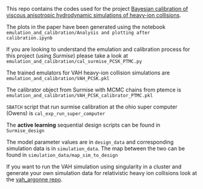 This repo contains the codes used for the project [Bayesian calibration of viscous anisotropic hydrodynamic simulations of heavy-ion collisions](https://arxiv.org/abs/2302.14184]). 

The plots in the paper have been generated using the notebook `emulation_and_calibration/Analysis and plotting after calibration.ipynb`

If you are looking to understand the emulation and calibration process for this project (using *Surmise*) please take a look at `emulation_and_calibration/cal_surmise_PCSK_PTMC.py`

The trained emulators for VAH heavy-ion collision simulations are `emulation_and_calibration/VAH_PCSK.pkl`

The calibrator object from Surmise with MCMC chains from ptemce is  `emulation_and_calibration/VAH_PCSK_calibrator_PTMC.pkl`

`SBATCH` script that run surmise calibration at the ohio super computer (Owens) is `cal_exp_run_super_computer`

The **active learning** sequential design scripts can be found in `Surmise_design`

The model parameter values are in `design_data` and corresponding simulation data is in `simulation_data`. The map between the two can be found in `simulation_data/map_sim_to_design`

If you want to run the VAH simulation using singularity in a cluster and generate your own simulation data for relativistic heavy ion collisions look at the [vah_argonne repo](https://github.com/danOSU/vah_argonne/tree/main).

